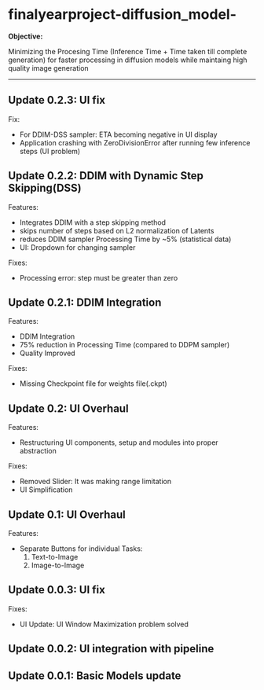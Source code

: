 # finalyearproject-diffusion_model-

**Objective:**

Minimizing the Procesing Time (Inference Time + Time taken till complete generation) for faster processing in diffusion models while maintaing high quality image generation

---

## Update 0.2.3: UI fix

Fix:

- For DDIM-DSS sampler: ETA becoming negative in UI display
- Application crashing with ZeroDivisionError after running few inference steps (UI problem)

## Update 0.2.2: DDIM with Dynamic Step Skipping(DSS)

Features:

- Integrates DDIM with a step skipping method
- skips number of steps based on L2 normalization of Latents
- reduces DDIM sampler Processing Time by ~5% (statistical data)
- UI: Dropdown for changing sampler

Fixes:

- Processing error: step must be greater than zero

## Update 0.2.1: DDIM Integration

Features:

- DDIM Integration
- 75% reduction in Processing Time (compared to DDPM sampler)
- Quality Improved

Fixes:

- Missing Checkpoint file for weights file(.ckpt)

## Update 0.2: UI Overhaul

Features:

- Restructuring UI components, setup and modules into proper abstraction

Fixes:

- Removed Slider: It was making range limitation
- UI Simplification

## Update 0.1: UI Overhaul

Features:

- Separate Buttons for individual Tasks:
  1. Text-to-Image
  2. Image-to-Image

## Update 0.0.3: UI fix

Fixes:

- UI Update: UI Window Maximization problem solved

## Update 0.0.2: UI integration with pipeline

## Update 0.0.1: Basic Models update
